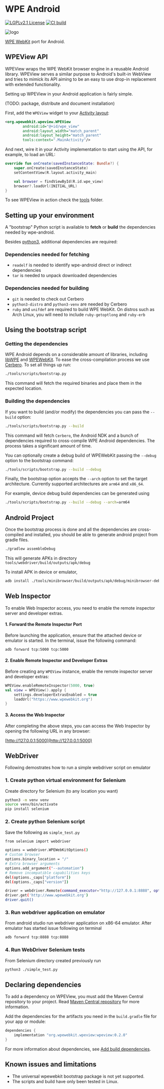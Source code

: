 # WPE Android

[![LGPLv2.1 License](https://img.shields.io/badge/License-LGPLv2.1-blue.svg?style=flat)](/LICENSE.md)
[![CI build](https://github.com/Igalia/wpe-android/actions/workflows/build.yml/badge.svg)](https://github.com/Igalia/wpe-android/actions/workflows/build.yml)

![logo](/logo.png)

[WPE WebKit](https://wpewebkit.org/) port for Android.

## WPEView API

WPEView wraps the WPE WebKit browser engine in a reusable Android library.
WPEView serves a similar purpose to Android's built-in WebView and tries to mimick
its API aiming to be an easy to use drop-in replacement with extended functionality.

Setting up WPEView in your Android application is fairly simple.

(TODO: package, distribute and document installation)

First, add the `WPEView` widget to your
[Activity layout](https://developer.android.com/training/basics/firstapp/building-ui):

```xml
<org.wpewebkit.wpeview.WPEView
        android:id="@+id/wpe_view"
        android:layout_width="match_parent"
        android:layout_height="match_parent"
        tools:context=".MainActivity"/>
```

And next, wire it in your Activity implementation to start using the API, for example, to load an URL:

```kotlin
override fun onCreate(savedInstanceState: Bundle?) {
    super.onCreate(savedInstanceState)
    setContentView(R.layout.activity_main)

    val browser = findViewById(R.id.wpe_view)
    browser?.loadUrl(INITIAL_URL)
}
```

To see WPEView in action check the [tools](tools) folder.

## Setting up your environment

A "bootstrap" Python script is available to **fetch** or **build** the dependencies needed by wpe-android.

Besides [python3](https://www.python.org/downloads/), additional dependencies are required:

### Dependencies needed for fetching

 * `readelf` is needed to identify wpe-android direct or indirect dependencies
 * `tar` is needed to unpack downloaded dependencies

### Dependencies needed for building

 * `git` is needed to check out Cerbero
 * `python3-distro` and `python3-venv` are needed by Cerbero
 * `ruby` and `unifdef` are required to  build WPE WebKit. On distros such as Arch Linux, you will need to include `ruby-getoptlong` and `ruby-erb`

## Using the bootstrap script

### Getting the dependencies

WPE Android depends on a considerable amount of libraries,
including [libWPE](https://github.com/WebPlatformForEmbedded/libwpe) and
[WPEWebKit](https://github.com/WebPlatformForEmbedded/WPEWebKit).
To ease the cross-compilation process we use
[Cerbero](https://gitlab.freedesktop.org/gstreamer/cerbero). To set all things up run:

```bash
./tools/scripts/bootstrap.py
```

This command will fetch the required binaries and place them in the expected location.

### Building the dependencies

If you want to build (and/or modify) the dependencies you can pass the `--build` option:

```bash
./tools/scripts/bootstrap.py --build
```

This command will fetch `Cerbero`, the Android NDK and a bunch of dependencies required
to cross-compile WPE Android dependencies. The process takes a significant amount of time.

You can optionally create a debug build of WPEWebKit passing the `--debug` option to the bootstrap command:

```bash
./tools/scripts/bootstrap.py --build --debug
```

Finally, the bootstrap option accepts the `--arch` option to set the target architecture.
Currently supported architectures are `arm64` and `x86_64`.

For example, device debug build dependencies can be generated using
```bash
./tools/scripts/bootstrap.py --build --debug --arch=arm64
```

## Android Project

Once the bootstrap process is done and all the dependencies are cross-compiled and installed,
you should be able to generate android project from gradle files.
```bash
./gradlew assembleDebug
```
This will generate APKs in directory `tools/webdriver/build/outputs/apk/debug`

To install APK in device or emulator,
```bash
adb install ./tools/minibrowser/build/outputs/apk/debug/minibrowser-debug.apk
```

## Web Inspector

To enable Web Inspector access, you need to enable the remote inspector server and developer extras.

#### **1. Forward the Remote Inspector Port**

Before launching the application, ensure that the attached device or emulator is started. In the terminal, issue the following command:

```bash
adb forward tcp:5000 tcp:5000
```

#### **2. Enable Remote Inspector and Developer Extras**

Before creating any `WPEView` instance, enable the remote inspector server and developer extras:

```kotlin
WPEView.enableRemoteInspector(5000, true)
val view = WPEView().apply {
    settings.developerExtrasEnabled = true
    loadUrl("https://www.wpewebkit.org")
}
```

#### **3. Access the Web Inspector**

After completing the above steps, you can access the Web Inspector by opening the following URL in any browser:

[http://127.0.0.1:5000](http://127.0.0.1:5000)

## WebDriver

Following demostrates how to run a simple webdriver script on emulator

### 1. Create python virtual environment for Selenium

Create directory for Selenium (to any location you want)

```bash
python3 -m venv venv
source venv/bin/activate
pip install selenium
```

### 2. Create python Selenium script

Save the following as `simple_test.py`

```bash
from selenium import webdriver

options = webdriver.WPEWebKitOptions()
# Custom browser
options.binary_location = "/"
# Extra browser arguments
options.add_argument("--automation")
# Remove incompatible capabilities keys
del(options._caps["platform"])
del(options._caps["version"])

driver = webdriver.Remote(command_executor="http://127.0.0.1:8888", options=options)
driver.get('http://www.wpewebkit.org')
driver.quit()
```

### 3. Run webdriver application on emulator

From android studio run webdriver application on x86-64 emulator.
After emulator has started issue following on terminal

```bash
adb forward tcp:8888 tcp:8888
```
### 4. Run WebDriver Selenium tests

From Selenium directory created previously run

```bash
python3 ./simple_test.py
```

## Declaring dependencies

To add a dependency on WPEView, you must add the Maven Central repository to your project. Read [Maven Central repository](https://central.sonatype.org/consume/consume-gradle/) for more information.

Add the dependencies for the artifacts you need in the `build.gradle` file for your app or module:

```groovy
dependencies {
    implementation "org.wpewebkit.wpeview:wpeview:0.2.0"
}
```

For more information about dependencies, see [Add build dependencies](https://developer.android.com/studio/build/dependencies).


## Known issues and limitations
* The universal wpewebkit bootstrap package is not yet supported.
* The scripts and build have only been tested in Linux.
